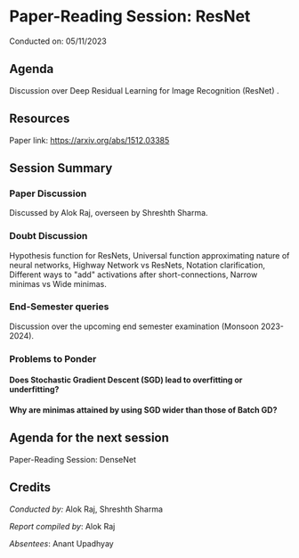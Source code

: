 # Paper-Reading Session: ResNet
Conducted on: 05/11/2023

## Agenda
Discussion over Deep Residual Learning for Image Recognition (ResNet) .

## Resources
Paper link: https://arxiv.org/abs/1512.03385

## Session Summary
### Paper Discussion
Discussed by Alok Raj, overseen by Shreshth Sharma.

### Doubt Discussion
Hypothesis function for ResNets, Universal function approximating nature of neural networks, Highway Network vs ResNets, Notation clarification, Different ways to "add" activations after short-connections, Narrow minimas vs Wide minimas.

### End-Semester queries
Discussion over the upcoming end semester examination (Monsoon 2023-2024).

### Problems to Ponder
#### Does Stochastic Gradient Descent (SGD) lead to overfitting or underfitting? 
#### Why are minimas attained by using SGD wider than those of Batch GD? 

## Agenda for the next session
Paper-Reading Session: DenseNet

## Credits
*Conducted by:* Alok Raj, Shreshth Sharma

*Report compiled by*: Alok Raj

*Absentees*: Anant Upadhyay
